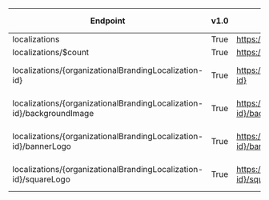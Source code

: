 | Endpoint | v1.0 | V1.0-Url | v1.0-Methods | beta | Beta-Url | Beta-Methods | Path | Root | Children | Segment |
| ----------| ----------| ----------| ----------| ----------| ----------| ----------| ----------| ----------| ----------| ----------|
| localizations| True| https://graph.microsoft.com/v1.0/localizations| Get Post| False| | | localizations| localizations| 2| localizations|
| localizations/$count| True| https://graph.microsoft.com/v1.0/localizations/$count| Get| False| | | localizations $count| localizations| 0| $count|
| localizations/{organizationalBrandingLocalization-id}| True| https://graph.microsoft.com/v1.0/localizations/{organizationalBrandingLocalization-id}| Get Patch Delete| False| | | localizations {organizationalBrandingLocalization-id}| localizations| 3| {organizationalBrandingLocalization-id}|
| localizations/{organizationalBrandingLocalization-id}/backgroundImage| True| https://graph.microsoft.com/v1.0/localizations/{organizationalBrandingLocalization-id}/backgroundImage| Get Put| False| | | localizations {organizationalBrandingLocalization-id} backgroundImage| localizations| 0| backgroundImage|
| localizations/{organizationalBrandingLocalization-id}/bannerLogo| True| https://graph.microsoft.com/v1.0/localizations/{organizationalBrandingLocalization-id}/bannerLogo| Get Put| False| | | localizations {organizationalBrandingLocalization-id} bannerLogo| localizations| 0| bannerLogo|
| localizations/{organizationalBrandingLocalization-id}/squareLogo| True| https://graph.microsoft.com/v1.0/localizations/{organizationalBrandingLocalization-id}/squareLogo| Get Put| False| | | localizations {organizationalBrandingLocalization-id} squareLogo| localizations| 0| squareLogo|
